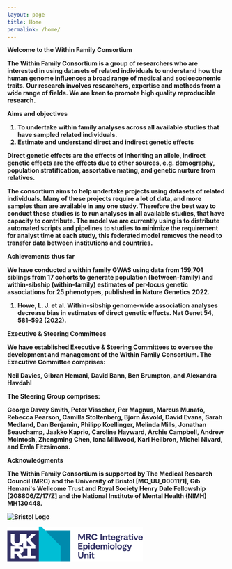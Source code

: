 ```yaml
---
layout: page
title: Home
permalink: /home/
---
```

<strong>Welcome to the Within Family Consortium<strong>

The Within Family Consortium is a group of researchers who are interested in using datasets of related individuals to understand how the human genome influences a broad range of medical and socioeconomic traits. Our research involves researchers, expertise and methods from a wide range of fields. We are keen to promote high quality reproducible research. 

**Aims and objectives**

1. To undertake within family analyses across all available studies that have sampled related individuals. 
2. Estimate and understand direct and indirect genetic effects 

Direct genetic effects are the effects of inheriting an allele, indirect genetic effects are the effects due to other sources, e.g. demography, population stratification, assortative mating, and genetic nurture from relatives. 

The consortium aims to help undertake projects using datasets of related individuals. Many of these projects require a lot of data, and more samples than are available in any one study. Therefore the best way to conduct these studies is to run analyses in all available studies, that have capacity to contribute. The model we are currently using is to distribute automated scripts and pipelines to studies to minimize the requirement for analyst time at each study, this federated model removes the need to transfer data between institutions and countries. 

**Achievements thus far**

We have conducted a within family GWAS using data from 159,701 siblings from 17 cohorts to generate population (between-family) and within-sibship (within-family) estimates of per-locus genetic associations for 25 phenotypes, published in Nature Genetics 2022. 

1. Howe, L. J. et al. Within-sibship genome-wide association analyses decrease bias in estimates of direct genetic effects. Nat Genet 54, 581–592 (2022).

**Executive & Steering Committees**

We have established Executive & Steering Committees to oversee the development and management of the Within Family Consortium. The Executive Committee comprises:

Neil Davies, Gibran Hemani, David Bann, Ben Brumpton, and Alexandra Havdahl

The Steering Group comprises:

George Davey Smith, Peter Visscher, Per Magnus, Marcus Munafò, Rebecca Pearson, Camilla Stoltenberg, Bjørn Åsvold, David Evans, Sarah Medland, Dan Benjamin, Philipp Koellinger, Melinda Mills, Jonathan Beauchamp, Jaakko Kaprio, Caroline Hayward, Archie Campbell, Andrew McIntosh, Zhengming Chen, Iona  Millwood, Karl Heilbron, Michel Nivard, and Emla Fitzsimons.

<strong>Acknowledgments<strong>

The Within Family Consortium is supported by The Medical Research Council (MRC) and the University of Bristol [MC_UU_00011/1], Gib Hemani's Wellcome Trust and Royal Society Henry Dale Fellowship [208806/Z/17/Z] and the National Institute of Mental Health (NIMH) MH130448.

![Bristol Logo](/assets/bristol.png)

![MRC IEU Logo](/assets/mrc-ieu-logo.png)
